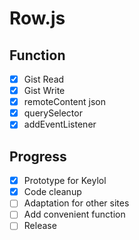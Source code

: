 # Row.js

## Function
- [x] Gist Read
- [x] Gist Write
- [x] remoteContent json
- [x] querySelector
- [x] addEventListener

## Progress
- [x] Prototype for Keylol
- [x] Code cleanup
- [ ] Adaptation for other sites
- [ ] Add convenient function
- [ ] Release